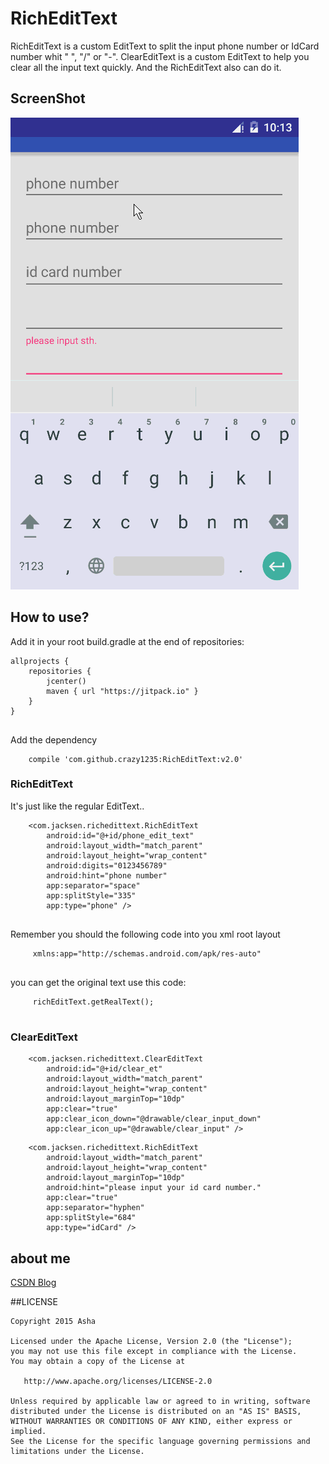 # RichEditText

RichEditText is a custom EditText to split the input phone number or IdCard number whit " ", "/" or "-".
ClearEditText is a custom EditText to help you clear all the input text quickly.
And the RichEditText also can do it.

## ScreenShot

![screenshot](https://github.com/crazy1235/RichEditText/blob/master/screenshot/screenshot.gif)

    
## How to use?

Add it in your root build.gradle at the end of repositories:    

```
allprojects {
    repositories {
        jcenter()
        maven { url "https://jitpack.io" }
    }
}


```

Add the dependency

```
    compile 'com.github.crazy1235:RichEditText:v2.0'

```

### RichEditText

It's just like the regular EditText..    
    
    
```
    <com.jacksen.richedittext.RichEditText
        android:id="@+id/phone_edit_text"
        android:layout_width="match_parent"
        android:layout_height="wrap_content"
        android:digits="0123456789"
        android:hint="phone number"
        app:separator="space"
        app:splitStyle="335"
        app:type="phone" />
       
```

Remember you should the following code into you xml root layout 
     
```
     xmlns:app="http://schemas.android.com/apk/res-auto"
     
```


you can get the original text use this code:
     
```
     richEditText.getRealText();
        
```

### ClearEditText

```
    <com.jacksen.richedittext.ClearEditText
        android:id="@+id/clear_et"
        android:layout_width="match_parent"
        android:layout_height="wrap_content"
        android:layout_marginTop="10dp"
        app:clear="true"
        app:clear_icon_down="@drawable/clear_input_down"
        app:clear_icon_up="@drawable/clear_input" />

```

```
    <com.jacksen.richedittext.RichEditText
        android:layout_width="match_parent"
        android:layout_height="wrap_content"
        android:layout_marginTop="10dp"
        android:hint="please input your id card number."
        app:clear="true"
        app:separator="hyphen"
        app:splitStyle="684"
        app:type="idCard" />

```

     
## about me


[CSDN Blog](http://blog.csdn.net/crazy1235)

##LICENSE
```
Copyright 2015 Asha

Licensed under the Apache License, Version 2.0 (the "License");
you may not use this file except in compliance with the License.
You may obtain a copy of the License at

   http://www.apache.org/licenses/LICENSE-2.0

Unless required by applicable law or agreed to in writing, software
distributed under the License is distributed on an "AS IS" BASIS,
WITHOUT WARRANTIES OR CONDITIONS OF ANY KIND, either express or implied.
See the License for the specific language governing permissions and
limitations under the License.
```
